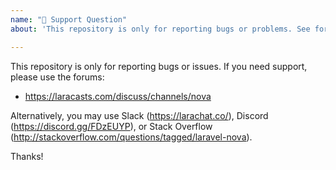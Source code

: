 ```yaml
---
name: "🧐 Support Question"
about: 'This repository is only for reporting bugs or problems. See forums'

---
```


This repository is only for reporting bugs or issues. If you need support, please use the forums:

- https://laracasts.com/discuss/channels/nova

Alternatively, you may use Slack (https://larachat.co/), Discord (https://discord.gg/FDzEUYP), or Stack Overflow (http://stackoverflow.com/questions/tagged/laravel-nova).

Thanks!